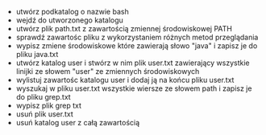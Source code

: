 * utwórz podkatalog o nazwie bash 
* wejdź do utworzonego katalogu
* utwórz plik path.txt z zawartością zmiennej środowiskowej PATH
* sprawdź zawartośc pliku z wykorzystaniem różnych metod przeglądania 
* wypisz zmiene środowiskowe które zawierają słowo "java" i zapisz je do
 pliku java.txt 
* utwórz katalog user i stwórz w nim plik user.txt zawierający wszystkie
 linijki ze słowem "user" ze zmiennych środowiskowych
* wylistuj zawartośc katalogu user i dodaj ją na końcu pliku user.txt 
* wyszukaj w pliku user.txt wszystkie wiersze ze słowem path i zapisz je 
do pliku grep.txt
* wypisz plik grep txt 
* usuń plik user.txt
* usuń katalog user z całą zawartością 

